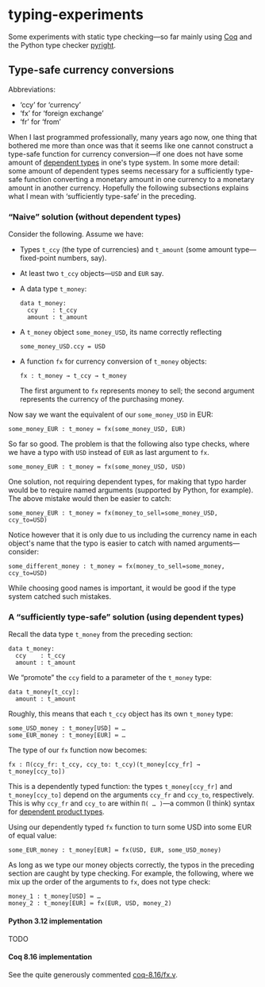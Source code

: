 # typing-experiments

Some experiments with static type checking—so far mainly using
[Coq](https://coq.inria.fr/)
and the Python type checker
[pyright](https://github.com/microsoft/pyright).
## Type-safe currency conversions

Abbreviations:

- ‘ccy’ for ‘currency’
- ‘fx’  for ‘foreign exchange’
- ‘fr’  for ‘from’

When I last programmed professionally, many years ago now, one thing that
bothered me more than once was that it seems like one cannot construct a
type-safe function for currency conversion—if one does not have some amount of
[dependent types](https://en.wikipedia.org/wiki/Dependent_type)
in one's type system. In some more detail: some amount of dependent types seems
necessary for a sufficiently type-safe function converting a monetary amount in
one currency to a monetary amount in another currency. Hopefully the following
subsections explains what I mean with ‘sufficiently type-safe’ in the preceding.

### “Naive” solution (without dependent types)

Consider the following. Assume we have:

- Types `t_ccy` (the type of currencies) and `t_amount` (some amount
  type—fixed-point numbers, say).
- At least two `t_ccy` objects—`USD` and `EUR` say.
- A data type `t_money`:  
  
  ```
  data t_money:
    ccy    : t_ccy
    amount : t_amount
  ```
- A `t_money` object `some_money_USD`, its name correctly reflecting  
  
  ```
  some_money_USD.ccy = USD
  ```
- A function `fx` for currency conversion of `t_money` objects:  
  
  ```
  fx : t_money → t_ccy → t_money
  ```
  The first argument to `fx` represents money to sell; the second argument
  represents the currency of the purchasing money.

Now say we want the equivalent of our `some_money_USD` in EUR:
```
some_money_EUR : t_money ≔ fx(some_money_USD, EUR)
```

So far so good. The problem is that the following also type checks, where we
have a typo with `USD` instead of `EUR` as last argument to `fx`.
```
some_money_EUR : t_money ≔ fx(some_money_USD, USD)
```

One solution, not requiring dependent types, for making that typo harder would
be to require named arguments (supported by Python, for example). The above
mistake would then be easier to catch:
```
some_money_EUR : t_money ≔ fx(money_to_sell=some_money_USD, ccy_to=USD)
```

Notice however that it is only due to us including the currency name in each
object's name that the typo is easier to catch with named arguments—consider:
```
some_different_money : t_money ≔ fx(money_to_sell=some_money, ccy_to=USD)
```

While choosing good names is important, it would be good if the type system
catched such mistakes.

### A “sufficiently type-safe” solution (using dependent types)

Recall the data type `t_money` from the preceding section:
```
data t_money:
  ccy    : t_ccy
  amount : t_amount
```

We “promote” the `ccy` field to a parameter of the
`t_money` type:
```
data t_money[t_ccy]:
  amount : t_amount
```
Roughly, this means that each `t_ccy` object has its own `t_money` type:
```
some_USD_money : t_money[USD] ≔ …
some_EUR_money : t_money[EUR] ≔ …
```

The type of our `fx` function now becomes:
```
fx : Π(ccy_fr: t_ccy, ccy_to: t_ccy)(t_money[ccy_fr] → t_money[ccy_to])
```
This is a dependently typed function: the types `t_money[ccy_fr]` and
`t_money[ccy_to]` depend on the arguments `ccy_fr` and `ccy_to`, respectively.
This is why `ccy_fr` and `ccy_to` are within `Π( … )`—a common (I think) syntax
for
[dependent product types](https://en.wikipedia.org/wiki/Dependent_type#Π_type).

Using our dependently typed `fx` function to turn some USD into some EUR of
equal value:
```
some_EUR_money : t_money[EUR] ≔ fx(USD, EUR, some_USD_money)
```

As long as we type our money objects correctly, the typos in the preceding
section are caught by type checking. For example, the following, where we mix up
the order of the arguments to `fx`, does not type check:
```
money_1 : t_money[USD] ≔ …
money_2 : t_money[EUR] ≔ fx(EUR, USD, money_2)
```
#### Python 3.12 implementation

TODO
#### Coq 8.16 implementation

See the quite generously commented
[coq-8.16/fx.v](coq-8.16/fx.v).
